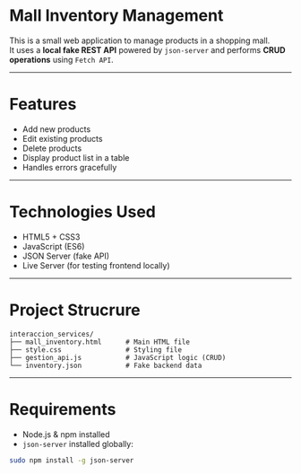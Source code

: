 # Mall Inventory Management

This is a small web application to manage products in a shopping mall.  
It uses a **local fake REST API** powered by `json-server` and performs **CRUD operations** using `Fetch API`.

---

# Features

- Add new products
- Edit existing products
- Delete products
- Display product list in a table
- Handles errors gracefully

---

# Technologies Used

- HTML5 + CSS3
- JavaScript (ES6)
- JSON Server (fake API)
- Live Server (for testing frontend locally)

---

# Project Strucrure
```
interaccion_services/
├── mall_inventory.html      # Main HTML file
├── style.css                # Styling file
├── gestion_api.js           # JavaScript logic (CRUD)
└── inventory.json           # Fake backend data
```

---

# Requirements

- Node.js & npm installed  
- `json-server` installed globally:
```bash
sudo npm install -g json-server

